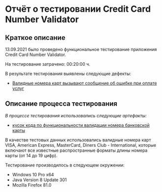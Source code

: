 # Отчёт о тестировании Credit Card Number Validator

## Краткое описание

13.09.2021 было проведено функциональное тестирование приложения Credit Card Number Validator.

На тестирование затрачено: 00:20:00 ч.

В результате тестирования выявлены следующие дефекты:
* [Валидные номера карт вызывают сообщение об ошибке при оплате услуг](https://github.com/bella291/-java_hw1.2/issues/1#issue-994952494)

## Описание процесса тестирования

*В процессе тестирования использовались следующие артефакты:*
* [кусок кода по функциональности валидации номера банковской карты](https://github.com/bella291/-java_hw1.2/blob/9086eef7fed489eb059a3ca1e31b5cfc6fdde5b6/src/validation_code.md)

В качестве тестовых данных использовались валидные номера карт VISA, American Express, MasterCard, Diners Club - International, которые включают все известные распространные форматы длины номера карты (от 14 до 19 цифр).

Тестирование производилось в следующем окружении:
* Windows 10 Pro x64
* Java Version 8 Update 301
* Mozilla Firefox 81.0
